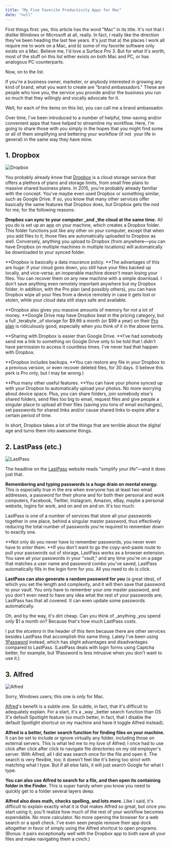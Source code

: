 ```yaml
---
title: "My Five Favorite Productivity Apps for Mac"
date: "null"
---
```


First things first: yes, this article has the word "Mac" in its title. It's not that I dislike Windows or Microsoft at all, really. In fact, I really like the direction they've been heading the last few years. It's just that a) the places I work all require me to work on a Mac, and b) some of my favorite software only exists on a Mac. Believe me, I'd love a Surface Pro 3. But for what it's worth, most of the stuff on this list either exists on both Mac and PC, or has analogous PC counterparts.

Now, on to the list.

If you're a business owner, marketer, or anybody interested in growing any kind of brand, what you want to create are "brand ambassadors." These are people who love you, the service you provide and/or the business you run so much that they willingly and vocally advocate for it.

Well, for each of the items on this list, you can call me a brand ambassador.

Over time, I've been introduced to a number of helpful, time-saving and/or convenient apps that have helped to streamline my workflow. Here, I'm going to share those with you simply in the hopes that you might find some or all of them simplifying and bettering your workflow (if not  your life in general) in the same way they have mine.

## 1\. Dropbox

![Dropbox](https://cf.dropboxstatic.com/static/images/brand/logotype-vflFbF9pY.png)

You probably already know that [Dropbox](https://www.dropbox.com/) is a cloud storage service that offers a plethora of plans and storage limits, from small free plans to massive shared business plans. In 2015, you're probably already familiar with the concept. You've maybe even used Dropbox or something similar, such as Google Drive. If so, you know that many other services offer basically the same features that Dropbox does, but Dropbox gets the nod for me, for the following reasons:

**Dropbox can sync to your computer _and _the cloud at the same time.** All you do is set up an app on your machine, which creates a Dropbox folder. This folder functions just like any other on your computer, except that when  you add files to it, those files are automatically uploaded to Dropbox as well. Conversely, anything you upload to Dropbox (from anywhere—you can have Dropbox on multiple machines in multiple locations) will automatically be downloaded to your synced folder.

**Dropbox is basically a data insurance policy. **The advantages of this are _huge_: if your cloud goes down, you still have your files backed up locally, and vice-versa; an inoperable machine doesn't mean losing your files. You can recover them on any new machine with a simple download. I don't save anything even remotely important anywhere but my Dropbox folder. In addition, with the Pro plan (and possibly others), you can have Dropbox wipe all your files from a device remotely in case it gets lost or stolen, while your cloud data still stays safe and available.

**Dropbox also gives you massive amounts of memory for not a lot of money. **Google Drive may have Dropbox beat in the pricing category, but a full _terabyte _of storage for $9.99 a month (or $99 a year) on their [Pro plan](https://www.dropbox.com/en/pro) is ridiculously good, especially when you think of it in the above terms.

**Sharing with Dropbox is easier than Google Drive. **I've had somebody send me a link to something on Google Drive only to be told that I didn't have permission to access it countless times. I've never had that happen with Dropbox.

**Dropbox includes backups. **You can restore any file in your Dropbox to a previous version, or even recover deleted files, for 30 days. (I believe this perk is Pro only, but I may be wrong.)

**Plus many other useful features. **You can have your phone synced up with your Dropbox to automatically upload your photos. No more worrying about device space. Plus, you can share folders, join somebody else's shared folders, send files too big to email, request files and give people a singular place to upload all their files (saving you tons of email exchanges), set passwords for shared links and/or cause shared links to expire after a certain period of time.

In short, Dropbox takes a lot of the things that are terrible about the digital age and turns them into awesome things.

## 2\. LastPass (etc.)

![LastPass](https://blog.lastpass.com/wp-content/uploads/logo@2x1.png)

The headline on the [LastPass](https://lastpass.com/) website reads "simplify your life"—and it does just that.

**Remembering and typing passwords is a huge drain on mental energy.** This is especially true in the era when everyone has at least two email addresses, a password for their phone and for both their personal and work computers, Facebook, Twitter, Instagram, Amazon, eBay, maybe a personal website, logins for work, and on and on and on. It's too much.

LastPass is one of a number of services that store all your passwords together in one place, behind a singular master password, thus effectively reducing the total number of passwords you're required to remember down to exactly one.

**Not only do you never have to remember passwords, you never even have to _enter_ them. **If you don't want to go the copy-and-paste route to pull your passwords out of storage, LastPass works as a browser extension. You save all your passwords in your "vault," and any time you're on a page that matches a user name and password combo you've saved, LastPass automatically fills in the login form for you. All you need to do is click.

**LastPass can also generate a random password for you** (a great idea), of which you set the length and complexity, and it will then save that password to your vault. You only have to remember your one master password, and you don't even need to have any idea what the rest of your passwords are; LastPass has that all covered. It can even update some passwords automatically.

Oh, and by the way, it's dirt cheap. Can you think of _anything _you spend only $1 a month on? Because that's how much LastPass costs.

I put the _etcetera_ in the header of this item because there are other services besides LastPass that accomplish this same thing. Lately I've been using [1Password](https://agilebits.com/onepassword) instead, which has slight advantages and disadvantages compared to LastPass. (LastPass deals with login forms using Captcha better, for example, but 1Password is less intrusive when you don't want to use it.)

## 3\. Alfred

![Alfred](http://emilychang.com/blog/wp-content/uploads/2011/01/alfred.png)

Sorry, Windows users; this one is only for Mac.

[Alfred](https://www.alfredapp.com/)'s benefit is a subtle one. So subtle, in fact, that it's difficult to adequately explain. For a start, it's a _way _better search function than OS X's default Spotlight feature (so much better, in fact, that I disable the default Spotlight shortcut on my machine and have it toggle Alfred instead).

**Alfred is a better, faster search function for finding files on your machine.** It can be set to include or ignore virtually any folder, including those on external servers. This is what led me to my love of Alfred; I once had to use click after click after click to navigate file directories on my old employer's server. With Alfred, all I did was search once for the file and open it. The search is very flexible, too; it doesn't feel like it's being too strict with matching what I type. But if all else fails, it will just search Google for what I type.

**You can also use Alfred to search for a file, and then open its containing folder in the Finder.** This is super handy when you know you need to quickly get to a folder several layers deep.

**Alfred also does math, checks spelling, and lots more.** Like I said, it's difficult to explain exactly what it is that makes Alfred so great, but once you start using it, you'll realize how much of the rest of your workflow becomes expendable. No more calculator. No more opening the browser for a web search or a spell check. I've even seen people remove their app dock altogether in favor of simply using the Alfred shortcut to open programs. (Bonus: it pairs exceptionally well with the Dropbox app to both save all your files and make navigating them a cinch.)
